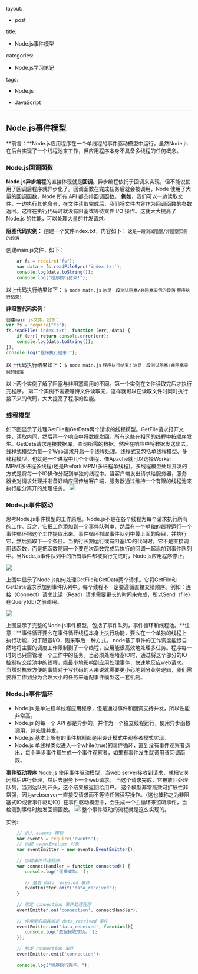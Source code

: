 layout:

- post

title:

- Node.js事件模型

categories:

- Node.js学习笔记

tags: 

- Node.js

- JavaScript
 
---
## **Node.js事件模型** ##
**前言：**Node.js应用程序在一个单线程的事件驱动模型中运行。虽然Node.js在后台实现了一个线程池来工作，但应用程序本身不具备多线程的任何概念。
### **Node.js回调函数** ###
**Node.js异步编程**的直接体现就是**回调**。异步编程依托于回调来实现，但不能说使用了回调后程序就异步化了。回调函数在完成任务后就会被调用，Node 使用了大量的回调函数，Node 所有 API 都支持回调函数。
**例如**，我们可以一边读取文件，一边执行其他命令，在文件读取完成后，我们将文件内容作为回调函数的参数返回。这样在执行代码时就没有阻塞或等待文件 I/O 操作。这就大大提高了 Node.js 的性能，可以处理大量的并发请求。
<!--more-->

**阻塞代码实例：**
创建一个文件index.txt，内容如下：
   `这是一段测试阻塞/非阻塞实例的段落`

创建main.js文件，如下：
```js
	ar fs = require("fs");
	var data = fs.readFileSync('index.txt');
	console.log(data.toString());
	console.log("程序执行结束!");
```
以上代码执行结果如下：
`$ node main.js`
`这是一段测试阻塞/非阻塞实例的段落`
`程序执行结束!`

**非阻塞代码实例：**
```js
创建main.js文件，如下：
var fs = require("fs");
fs.readFile('index.txt', function (err, data) {
    if (err) return console.error(err);
    console.log(data.toString());
});
console.log("程序执行结束!");
```
以上代码执行结果如下：
`$ node main.js`
`程序执行结束!`
`这是一段测试阻塞/非阻塞实例的段落`

以上两个实例了解了阻塞与非阻塞调用的不同。第一个实例在文件读取完后才执行完程序。 第二个实例不需要等待文件读取完，这样就可以在读取文件时同时执行接下来的代码，大大提高了程序的性能。

### **线程模型** ###
如下图显示了处理GetFile和GetData两个请求的线程模型。GetFile请求打开文件，读取内同，然后再一个响应中将数据发回。所有这些在相同的线程中按顺序发生。GetData请求连接数据库，查询所需的数据，然后在响应中将数据发送出去。
线程式模型为每一个Web请求开启一个线程处理。线程式又包括单线程模型、多线程模型，也就是一个进程中几个个线程，像Apache就可以选择Worker MPM(多进程多线程)还是Prefork MPM(多进程单线程)。多线程模型处理并发的方式是将每一个IO操作分配到单独的线程中。当客户端发出请求给服务器，服务器会对请求处理并准备好响应回传给客户端，服务器通过维持一个有限的线程池来执行能分离开的处理任务。
![](http://i.imgur.com/i8PJgM8.png)


### **Node.js事件驱动** ###
思考Node.js事件模型的工作原理。Node.js不是在各个线程为每个请求执行所有的工作。反之，它把工作添加到一个事件队列中，然后有一个单独的线程运行一个事件循环把这个工作提取出来。事件循环抓取事件队列中最上面的条目，并执行它，然后抓取下一个条目。当执行长期运行或有阻塞I/O的代码时，它不是直接调用该函数，而是把函数随同一个要在次函数完成后执行的回调一起添加到事件队列中。当Node.js事件队列中的所有事件都被执行完成时，Node.js应用程序停止。

![](http://i.imgur.com/UtIYV2V.png)

上图中显示了Node.js如何处理GetFile和GetData两个请求。它将GetFile和GetData请求添加到事件队列中。每个线程不一定要遵循直接交错顺序。例如：连接（Connect）请求比读（Read）请求需要更长的时间来完成，所以Send（file）在Query(db)之前调用。

![](http://i.imgur.com/DHLkrYj.png)

上图显示了完整的Node.js事件模型，包括了事件队列，事件循环和线程池。**注意：**事件循环要么在事件循环线程本身上执行功能，要么在一个单独的线程上执行功能，对于阻塞I/O，则采取后一种方式。
node基于事件的工作调度能很自然地将主要的调度工作限制到了一个线程，应用能很高效地处理多任务。程序每一时刻也只需管理一个工作中的任务。当必须处理堵塞IO时，通过将这个部分的IO控制权交给池中的线程，能最小地影响到应用处理事件，快速地反应web请求。 当然对机器方便的事情对于写代码的人来说就需要更小心地划分业务逻辑，我们需要将工作划分为合理大小的任务来适配事件模型这一套机制。

### **Node.js事件循环** ###
- Node.js 是单进程单线程应用程序，但是通过事件和回调支持并发，所以性能非常高。
- Node.js 的每一个 API 都是异步的，并作为一个独立线程运行，使用异步函数调用，并处理并发。
- Node.js 基本上所有的事件机制都是用设计模式中观察者模式实现。
- Node.js 单线程类似进入一个while(true)的事件循环，直到没有事件观察者退出，每个异步事件都生成一个事件观察者，如果有事件发生就调用该回调函数。

**事件驱动程序**
Node.js 使用事件驱动模型，当web server接收到请求，就把它关闭然后进行处理，然后去服务下一个web请求。
当这个请求完成，它被放回处理队列，当到达队列开头，这个结果被返回给用户。
这个模型非常高效可扩展性非常强，因为webserver一直接受请求而不等待任何读写操作。（这也被称之为非阻塞式IO或者事件驱动IO）在事件驱动模型中，会生成一个主循环来监听事件，当检测到事件时触发回调函数。
![](http://i.imgur.com/LWeOQ6L.jpg)
整个事件驱动的流程就是这么实现的。

实例:
```js
    // 引入 events 模块
    var events = require('events');
    // 创建 eventEmitter 对象
    var eventEmitter = new events.EventEmitter();
    
    // 创建事件处理程序
    var connectHandler = function connected() {
       console.log('连接成功。');
      
       // 触发 data_received 事件 
       eventEmitter.emit('data_received');
    }
    
    // 绑定 connection 事件处理程序
    eventEmitter.on('connection', connectHandler);
     
    // 使用匿名函数绑定 data_received 事件
    eventEmitter.on('data_received', function(){
       console.log('数据接收成功。');
    });
    
    // 触发 connection 事件 
    eventEmitter.emit('connection');
    
    console.log("程序执行完毕。");
```